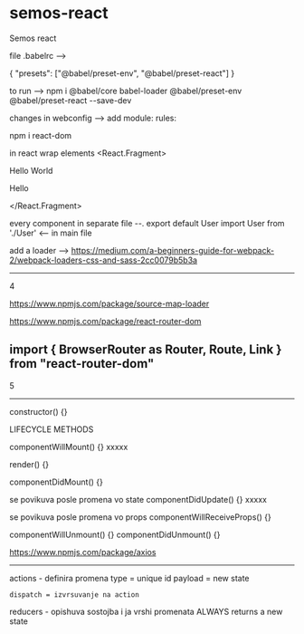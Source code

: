 # semos-react
 Semos react


file .babelrc --> 


{
    "presets": ["@babel/preset-env", "@babel/preset-react"]
}
 
to run --> npm i @babel/core babel-loader @babel/preset-env @babel/preset-react --save-dev

changes in webconfig --> add module: rules:

npm i react-dom

in react wrap elements <React.Fragment>
            <div>Hello World</div>
            <p>Hello</p>
        </React.Fragment>

every component in separate file --. export default User
import User from './User' <-- in main file

add a loader -->
https://medium.com/a-beginners-guide-for-webpack-2/webpack-loaders-css-and-sass-2cc0079b5b3a


--------------------------------------------------------------------------------
4

https://www.npmjs.com/package/source-map-loader

https://www.npmjs.com/package/react-router-dom

import { BrowserRouter as Router, Route, Link } from "react-router-dom"
--------------------------------------------------------------------------------

5

-------------------------------------

constructor() {}


LIFECYCLE METHODS

componentWillMount() {} xxxxx

render() {}

componentDidMount() {}  



se povikuva posle promena vo state
componentDidUpdate() {}   xxxxx 

se povikuva posle promena vo props 
componentWillReceiveProps() {} 

componentWillUnmount() {} 
componentDidUnmount() {} 



https://www.npmjs.com/package/axios

------------

actions - definira promena
    type = unique id
    payload = new state

    dispatch = izvrsuvanje na action 

reducers - opishuva sostojba i ja vrshi promenata
    ALWAYS returns a new state